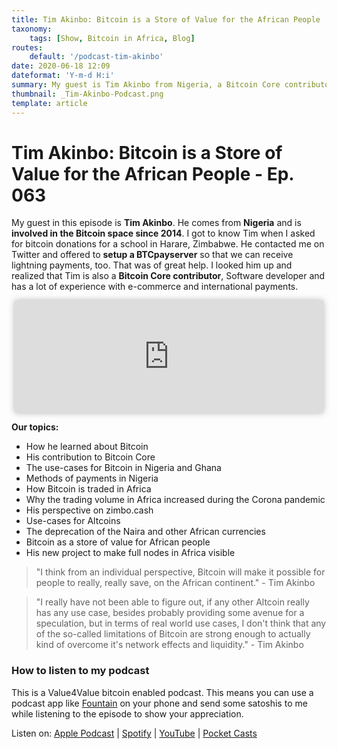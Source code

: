 ```yaml
---
title: Tim Akinbo: Bitcoin is a Store of Value for the African People
taxonomy:
    tags: [Show, Bitcoin in Africa, Blog]
routes:
    default: '/podcast-tim-akinbo'
date: 2020-06-18 12:09
dateformat: 'Y-m-d H:i'
summary: My guest is Tim Akinbo from Nigeria, a Bitcoin Core contributor and developer, sharing insights on Bitcoin use-cases in Africa, increasing trading volumes, and his work on making full nodes in Africa visible.
thumbnail: _Tim-Akinbo-Podcast.png
template: article 
---
```



# Tim Akinbo: Bitcoin is a Store of Value for the African People - Ep. 063

My guest in this episode is **Tim Akinbo**. He comes from **Nigeria** and is **involved in the Bitcoin space since 2014**. I got to know Tim when I asked for bitcoin donations for a school in Harare, Zimbabwe. He contacted me on Twitter and offered to **setup a BTCpayserver** so that we can receive lightning payments, too. That was of great help. I looked him up and realized that Tim is also a **Bitcoin Core contributor**, Software developer and has a lot of experience with e-commerce and international payments.

<iframe src="https://www.vodio.fr/frameplay.php?idref=25630&urlref=1" style="border: 0px none; box-shadow: rgba(0, 0, 0, 0.28) 0px 0px 10px; width: calc(100% - 10px); height: 180px; margin-left: 5px; padding: 0;" scrolling="no"></iframe>

**Our topics:**

* How he learned about Bitcoin
* His contribution to Bitcoin Core
* The use-cases for Bitcoin in Nigeria and Ghana
* Methods of payments in Nigeria
* How Bitcoin is traded in Africa
* Why the trading volume in Africa increased during the Corona pandemic
* His perspective on zimbo.cash
* Use-cases for Altcoins
* The deprecation of the Naira and other African currencies
* Bitcoin as a store of value for African people
* His new project to make full nodes in Africa visible

> "I think from an individual perspective, Bitcoin will make it possible for people to really, really save, on the African continent." - Tim Akinbo

> "I really have not been able to figure out, if any other Altcoin really has any use case, besides probably providing some avenue for a speculation, but in terms of real world use cases, I don't think that any of the so-called limitations of Bitcoin are strong enough to actually kind of overcome it's network effects and liquidity." - Tim Akinbo

### How to listen to my podcast

This is a Value4Value bitcoin enabled podcast. This means you can use a podcast app like [Fountain](https://fountain.fm) on your phone and send some satoshis to me while listening to the episode to show your appreciation. 

Listen on: [Apple Podcast](https://podcasts.apple.com/at/podcast/the-anita-posch-show-a-bitcoin-only-podcast/id1432576313) | [Spotify](https://open.spotify.com/show/0EJu3cMWF0AMxeO8NMH71z) | [YouTube](https://www.youtube.com/playlist?list=PL2zepPkogWotoUrb4T2XjLHa3SGHT5IX-) | [Pocket Casts](https://pca.st/YYPf) 

